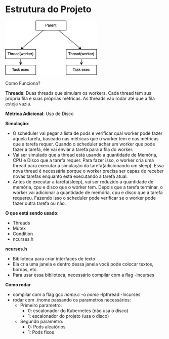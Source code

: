 # Estrutura do Projeto

![Project Structure](/GAProject/assets/schema.png "Project Structure")

Como Funciona?

**Threads**: Duas threads que simulam os workers. Cada thread tem sua própria fila e suas próprias métricas. As threads vão rodar até que a fila esteja vazia.

**Métrica Adicional**: Uso de Disco

**Simulação**:

- O scheduler vai pegar a lista de pods e verificar qual worker pode fazer aquela tarefa, baseado nas métricas que o worker tem e nas métricas que a tarefa requer. Quando o scheduler achar um worker que pode fazer a tarefa, ele vai enviar a tarefa para a fila do worker.
- Vai ser simulado que a thread está usando a quantidade de Memória, CPU e Disco que a tarefa requer. Para fazer isso, o worker cria uma thread para executar a simulação da tarefa(adicionando um sleep). Essa nova thread é necessária porque o worker precisa ser capaz de receber novas tarefas enquanto está executando a tarefa atual.
- Antes de executar a tarefa(sleep), vai ser reduzido a quantidade de memória, cpu e disco que o worker tem. Depois que a tarefa terminar, o worker vai adicionar a quantidade de memória, cpu e disco que a tarefa requereu. Fazendo isso o scheduler pode verificar se o worker pode fazer outra tarefa ou não.

**O que está sendo usado**:

- Threads
- Mutex
- Condition
- ncurses.h

**ncurses.h**

- Biblioteca para criar interfaces de texto
- Ela cria uma janela e dentro dessa janela você pode colocar textos, bordas, etc.
- Para usar essa biblioteca, necessário compilar com a flag -lncurses

**Como rodar**

- compilar com a flag gcc _nome.c_ -o _nome_ -lpthread -lncurses
- rodar com ./nome passando os parametros necessários:
  - Primeiro parametro:
    - 0: escalonador do Kubernetes (não usa o disco)
    - 1: escalonador do projeto (usa o disco)
  - Segundo parametro:
    - 0: Pods aleatórios
    - 1: Pods fixos
